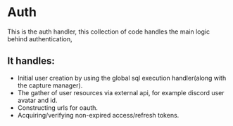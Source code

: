 # Auth

This is the auth handler, this collection of code handles the main logic behind authentication,

## It handles:
 - Initial user creation by using the global sql execution handler(along with the capture manager).
 - The gather of user resources via external api, for example discord user avatar and id.
 - Constructing urls for oauth.
 - Acquiring/verifying non-expired access/refresh tokens.

